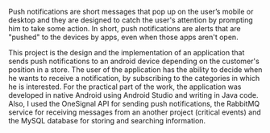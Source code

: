 Push notifications are short messages that pop up on the user’s mobile or desktop and they are designed to catch the user's attention by prompting him to take some action. In short, push notifications are alerts that are "pushed" to the devices by apps, even when those apps aren't open.

This project is the design and the implementation of an application that sends push notifications to an android device depending on the customer's position in a store. 
The user of the application has the ability to decide when he wants to receive a notification, by subscribing to the categories in which he is interested. 
For the practical part of the work, the application was developed in native Android using Android Studio and writing in Java code. Also, I used the OneSignal API for sending push notifications, the RabbitMQ service for receiving messages from an another project (critical events) and the MySQL database for storing and searching information.
